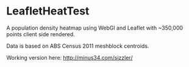 LeafletHeatTest
===============

A population density heatmap using WebGl and Leaflet with ~350,000 points client side rendered.

Data is based on ABS Census 2011 meshblock centroids.

Working version here: http://minus34.com/sizzler/
